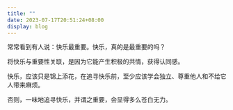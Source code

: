 ```yaml
---
title: ""
date: 2023-07-17T20:51:24+08:00
display: blog
---
```

<!-- status: sow, grow, mature (completion: sow < grow < mature ) -->

常常看到有人说：快乐最重要。快乐，真的是最重要的吗？

将快乐与重要性关联，是因为它能产生积极的共情，获得认同感。

快乐，应该只是锦上添花，在追寻快乐前，至少应该学会独立、尊重他人和不给它人带来麻烦。

否则，一味地追寻快乐，并谓之重要，会显得多么苍白无力。
